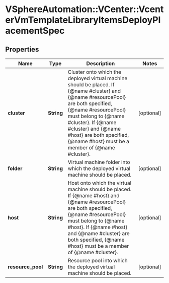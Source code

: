 # VSphereAutomation::VCenter::VcenterVmTemplateLibraryItemsDeployPlacementSpec

## Properties
Name | Type | Description | Notes
------------ | ------------- | ------------- | -------------
**cluster** | **String** | Cluster onto which the deployed virtual machine should be placed. If {@name #cluster} and {@name #resourcePool} are both specified, {@name #resourcePool} must belong to {@name #cluster}. If {@name #cluster} and {@name #host} are both specified, {@name #host} must be a member of {@name #cluster}. | [optional] 
**folder** | **String** | Virtual machine folder into which the deployed virtual machine should be placed. | [optional] 
**host** | **String** | Host onto which the virtual machine should be placed. If {@name #host} and {@name #resourcePool} are both specified, {@name #resourcePool} must belong to {@name #host}. If {@name #host} and {@name #cluster} are both specified, {@name #host} must be a member of {@name #cluster}. | [optional] 
**resource_pool** | **String** | Resource pool into which the deployed virtual machine should be placed. | [optional] 


